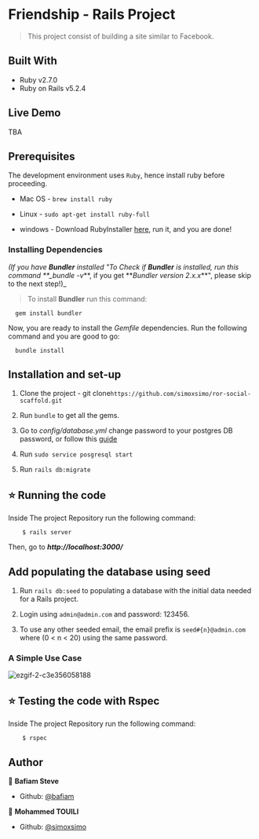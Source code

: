 # Friendship - Rails Project

> This project consist of building a site similar to Facebook.

## Built With

- Ruby v2.7.0
- Ruby on Rails v5.2.4

## Live Demo

TBA

## Prerequisites

The development environment uses `Ruby`, hence install ruby before proceeding.

- Mac OS - `brew install ruby`

- Linux - `sudo apt-get install ruby-full`

- windows - Download RubyInstaller [here](https://rubyinstaller.org/), run it, and you are done!

### Installing Dependencies

_(If you have **Bundler** installed "To Check if **Bundler** is installed, run this command \*\*\_bundle -v_**, if you get **_Bundler version 2.x.x_\*\*", please skip to the next step!)\_

> To install **Bundler** run this command:

```
  gem install bundler
```

Now, you are ready to install the _Gemfile_ dependencies. Run the following command and you are good to go:

```
  bundle install
```

## Installation and set-up

1. Clone the project - git clone`https://github.com/simoxsimo/ror-social-scaffold.git`

2. Run `bundle` to get all the gems.

3. Go to _config/database.yml_ change password to your postgres DB password, or follow this [guide](https://www.ionos.com/community/hosting/postgresql/how-to-use-postgresql-with-your-ruby-on-rails-application-on-ubuntu-1604/)

4. Run `sudo service posgresql start`

5. Run `rails db:migrate`

## ⭐️ Running the code

Inside The project Repository run the following command:

```
    $ rails server
```

Then, go to **_http://localhost:3000/_**

## Add populating the database using seed

1. Run `rails db:seed` to populating a database with the initial data needed for a Rails project.

2. Login using `admin@admin.com` and password: 123456.

3. To use any other seeded email, the email prefix is `seed#{n}@admin.com` where (0 < n < 20) using the same password.

### A Simple Use Case

![ezgif-2-c3e356058188](https://user-images.githubusercontent.com/57480558/78169976-c67d0600-7441-11ea-8b63-4f414ee7d096.gif)

## ⭐️ Testing the code with Rspec

Inside The project Repository run the following command:

```
    $ rspec
```

## Author

👤 **Bafiam Steve**

- Github: [@bafiam](https://github.com/bafiam)

👤 **Mohammed TOUILI**

- Github: [@simoxsimo](https://github.com/simoxsimo)
